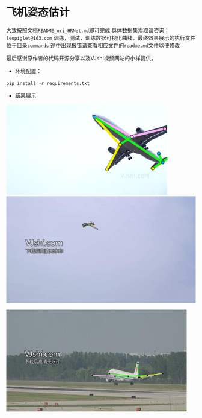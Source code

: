 # 飞机姿态估计

大致按照文档`README_ori_HRNet.md`即可完成
具体数据集索取请咨询：`leopiglet@163.com`
训练，测试，训练数据可视化曲线，最终效果展示的执行文件位于目录`commands`
途中出现报错请查看相应文件的`readme.md`文件以便修改

最后感谢原作者的代码开源分享以及VJshi视频网站的小样提供。



+ 环境配置：

`pip install -r requirements.txt`





+ 结果展示

<img src="/vis/000000000010_score_867.png" alt="000000000010_score_867" style="zoom: 67%;" />





<img src="/vis/000000000100_score_481.png" alt="000000000100_score_481" style="zoom:200%;" />




![000000000113_score_928](/vis/000000000113_score_928.png)
